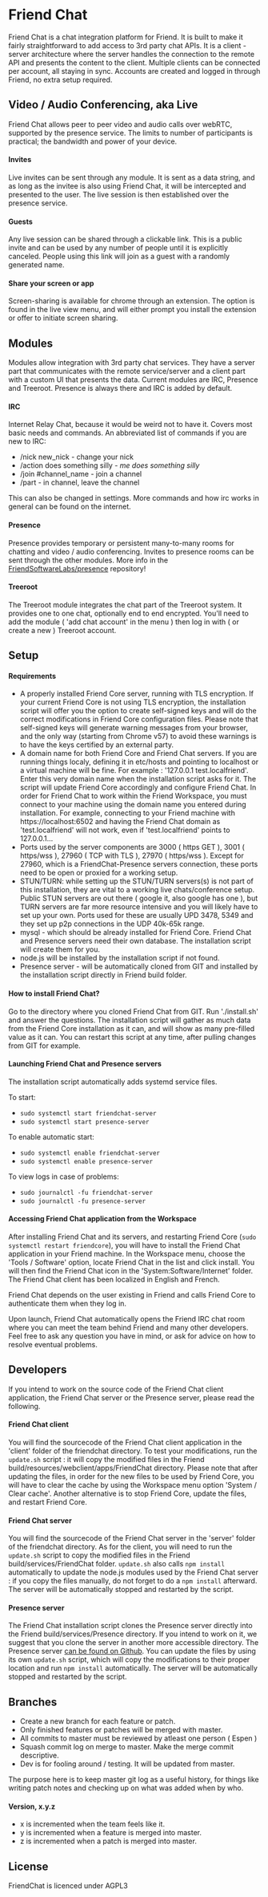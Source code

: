 # Friend Chat

Friend Chat is a chat integration platform for Friend. It is built to make
it fairly straightforward to add access to 3rd party chat APIs. It is a
client - server architecture where the server handles the connection to the
remote API and presents the content to the client. Multiple clients can
be connected per account, all staying in sync. Accounts are created and
logged in through Friend, no extra setup required.

## Video / Audio Conferencing, aka Live

Friend Chat allows peer to peer video and audio calls over webRTC, supported 
by the presence service. The limits to number of participants is 
practical; the bandwidth and power of your device.

#### Invites

Live invites can be sent through any module. It is sent as a data string, 
and as long as the invitee is also using Friend Chat, it will be intercepted
and presented to the user. The live session is then established over the 
presence service.

#### Guests

Any live session can be shared through a clickable link. This is a public invite
and can be used by any number of people until it is explicitly canceled. People 
using this link will join as a guest with a randomly generated name.

#### Share your screen or app

Screen-sharing is available for chrome through an extension. The option 
is found in the live view menu, and will either prompt you install the 
extension or offer to initiate screen sharing.

## Modules

Modules allow integration with 3rd party chat services. They have a server part 
that communicates  with the remote service/server and a client part with a custom
UI that presents the data. Current modules are IRC, Presence and Treeroot. Presence 
is always there and IRC is added by default.

#### IRC

Internet Relay Chat, because it would be weird not to have it. Covers 
most basic needs and commands. An abbreviated list of commands if you are new to IRC:
* /nick new_nick - change your nick
* /action does something silly - *me does something silly*
* /join #channel_name - join a channel
* /part - in channel, leave the channel

This can also be changed in settings. More commands and how irc works in general 
can be found on the internet.

#### Presence

Presence provides temporary or persistent many-to-many rooms for chatting and 
video / audio conferencing. Invites to presence rooms can be sent through the other 
modules. More info in the [FriendSoftwareLabs/presence](https://github.com/FriendSoftwareLabs/presence) repository!

#### Treeroot

The Treeroot module integrates the chat part of the Treeroot system. It provides
one to one chat, optionally end to end encrypted. You'll need to add the module
( 'add chat account' in the menu ) then log in with ( or create a new ) Treeroot 
account.

## Setup

#### Requirements

* A properly installed Friend Core server, running with TLS encryption. If your
current Friend Core is not using TLS encryption, the installation script will
offer you the option to create self-signed keys and will do the correct
modifications in Friend Core configuration files.
Please note that self-signed keys will generate warning messages from your
browser, and the only way (starting from Chrome v57) to avoid these warnings
is to have the keys certified by an external party.
* A domain name for both Friend Core and Friend Chat servers. If you are running
things localy, defining it in etc/hosts and pointing to localhost or a 
virtual machine will be fine. For example :
'127.0.0.1   test.localfriend'.
Enter this very domain name when the installation script asks for it. The
script will update Friend Core accordingly and configure Friend Chat.
In order for Friend Chat to work within the Friend Workspace, you must
connect to your machine using the domain name you entered during installation.
For example, connecting to your Friend machine with
https://localhost:6502 and having the Friend Chat domain as 'test.localfriend'
will not work, even if 'test.localfriend' points to 127.0.0.1...
* Ports used by the server components are 3000 ( https GET ), 3001 ( https/wss ),
27960 ( TCP with TLS ), 27970 ( https/wss ). Except for 27960, which is a 
FriendChat-Presence servers connection, these ports need to be open or proxied for
 a working setup.
* STUN/TURN: while setting up the STUN/TURN servers(s) is not part of this installation,
they are vital to a working live chats/conference setup. Public STUN servers 
are out there ( google it, also google has one ), but TURN servers are far more 
resource intensive and you will likely have to set up your own. Ports used for these
are usually UPD 3478, 5349 and they set up p2p connections in the UDP 40k-65k range.
* mysql - which should be already installed for Friend Core. Friend Chat and
Presence servers need their own database. The installation script will create
them for you.
* node.js will be installed by the installation script if not found.
* Presence server - will be automatically cloned from GIT and installed by the
installation script directly in Friend build folder.

#### How to install Friend Chat?

Go to the directory where you cloned Friend Chat from GIT.
Run './install.sh' and answer the questions.
The installation script will gather as much data from the Friend Core
installation as it can, and will show as many pre-filled value as it can.
You can restart this script at any time, after pulling changes from GIT
for example.

#### Launching Friend Chat and Presence servers

The installation script automatically adds systemd service files.

To start:

* `sudo systemctl start friendchat-server`
* `sudo systemctl start presence-server`

To enable automatic start:

* `sudo systemctl enable friendchat-server`
* `sudo systemctl enable presence-server`

To view logs in case of problems:
* `sudo journalctl -fu friendchat-server`
* `sudo journalctl -fu presence-server`

#### Accessing Friend Chat application from the Workspace

After installing Friend Chat and its servers, and restarting Friend Core (`sudo systemctl restart friendcore`),
you will have to install the Friend Chat application in your Friend
machine. In the Workspace menu, choose the 'Tools / Software' option,
locate Friend Chat in the list and click install. You will then find the
Friend Chat icon in the 'System:Software/Internet' folder.
The Friend Chat client has been localized in English and French.

Friend Chat depends on the user existing in Friend and calls Friend Core to
authenticate them when they log in.

Upon launch, Friend Chat automatically opens the Friend IRC chat room where
you can meet the team behind Friend and many other developers. Feel free to ask
any question you have in mind, or ask for advice on how to resolve eventual
problems.

## Developers

If you intend to work on the source code of the Friend Chat client application,
the Friend Chat server or the Presence server, please read the following.

#### Friend Chat client

You will find the sourcecode of the Friend Chat client application in the
'client' folder of the friendchat directory.
To test your modifications, run the `update.sh` script : it will copy the
modified files in the Friend build/resources/webclient/apps/FriendChat directory.
Please note that after updating the files, in order for the new files to be
used by Friend Core, you will have to clear the cache by using the
Workspace menu option 'System / Clear cache'.
Another alternative is to stop Friend Core, update the files, and restart
Friend Core.

#### Friend Chat server

You will find the sourcecode of the Friend Chat server in the 'server' folder
of the friendchat directory.
As for the client, you will need to run the `update.sh` script to copy the
modified files in the Friend build/services/FriendChat folder.
`update.sh` also calls `npm install` automatically
to update the node.js modules used by the Friend Chat server : if you copy
the files manually, do not forget to do a `npm install` afterward.
The server will be automatically stopped and restarted by the script.


#### Presence server

The Friend Chat installation script clones the Presence server directly into
the Friend build/services/Presence directory. If you intend to work on it,
we suggest that you clone the server in another more accessible directory.
The Presence server [can be found on Github](https://github.com/FriendSoftwareLabs/presence).
You can update the files by using its own `update.sh` script,
which will copy the modifications to their proper location and run
`npm install` automatically. The server will be automatically stopped and restarted by the script.

## Branches

* Create a new branch for each feature or patch.
* Only finished features or patches will be merged with master.
* All commits to master must be reviewed by atleast one person ( Espen )
* Squash commit log on merge to master. Make the merge commit descriptive.
* Dev is for fooling around / testing. It will be updated from master.

The purpose here is to keep master git log as a useful history, for things 
like writing patch notes and checking up on what was added when by who.

#### Version, x.y.z

* x is incremented when the team feels like it.
* y is incremented when a feature is merged into master.
* z is incremented when a patch is merged into master.

## License

FriendChat is licenced under AGPL3
